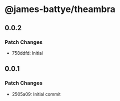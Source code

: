 # @james-battye/theambra

## 0.0.2

### Patch Changes

- 758ddfd: Initial

## 0.0.1

### Patch Changes

- 2505a09: Initial commit
